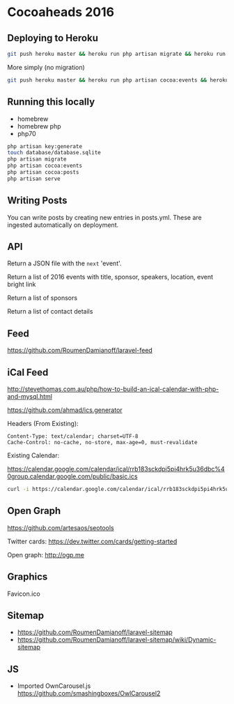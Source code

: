 # Cocoaheads 2016

## Deploying to Heroku

```sh
git push heroku master && heroku run php artisan migrate && heroku run php artisan cocoa:events && heroku run php artisan cocoa:posts
```

More simply (no migration)

```sh
git push heroku master && heroku run php artisan cocoa:events && heroku run php artisan cocoa:posts
```

## Running this locally

- homebrew
- homebrew php
- php70

```sh
php artisan key:generate
touch database/database.sqlite
php artisan migrate
php artisan cocoa:events
php artisan cocoa:posts
php artisan serve
```


## Writing Posts

You can write posts by creating new entries in posts.yml. These are ingested automatically on deployment.

## API

Return a JSON file with the `next` 'event'.

Return a list of 2016 events with title, sponsor, speakers, location, event bright link

Return a list of sponsors

Return a list of contact details


## Feed

https://github.com/RoumenDamianoff/laravel-feed

## iCal Feed

http://stevethomas.com.au/php/how-to-build-an-ical-calendar-with-php-and-mysql.html

https://github.com/ahmad/ics.generator

Headers (From Existing):

```
Content-Type: text/calendar; charset=UTF-8
Cache-Control: no-cache, no-store, max-age=0, must-revalidate
```

Existing Calendar:

https://calendar.google.com/calendar/ical/rrb183sckdpi5pi4hrk5u36dbc%40group.calendar.google.com/public/basic.ics

```sh
curl -i https://calendar.google.com/calendar/ical/rrb183sckdpi5pi4hrk5u36dbc%40group.calendar.google.com/public/basic.ics
```

## Open Graph

https://github.com/artesaos/seotools

Twitter cards: https://dev.twitter.com/cards/getting-started

Open graph: http://ogp.me


## Graphics

Favicon.ico

## Sitemap

- https://github.com/RoumenDamianoff/laravel-sitemap
- https://github.com/RoumenDamianoff/laravel-sitemap/wiki/Dynamic-sitemap


## JS

 - Imported OwnCarousel.js https://github.com/smashingboxes/OwlCarousel2